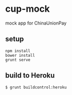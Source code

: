 # cup-mock
mock app for ChinaUnionPay

## setup
```
npm install
bower install
grunt serve
```

## build to Heroku
```
$ grunt buildcontrol:heroku
```
